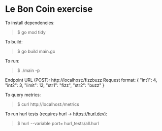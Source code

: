 # Le Bon Coin exercise

To install dependencies:
> $ go mod tidy

To build:
> $ go build main.go

To run:
> $ ./main -p <PORT>

Endpoint URL (POST): http://localhost:<PORT>/fizzbuzz
Request format:
{
	"int1": 4,
	"int2": 3,
	"limit": 12,
	"str1": "fizz",
	"str2": "buzz"
}

To query metrics:
> $ curl http://localhost:<PORT>/metrics

To run hurl tests (requires hurl -> https://hurl.dev):
> $ hurl --variable port=<PORT> hurl_tests/all.hurl
